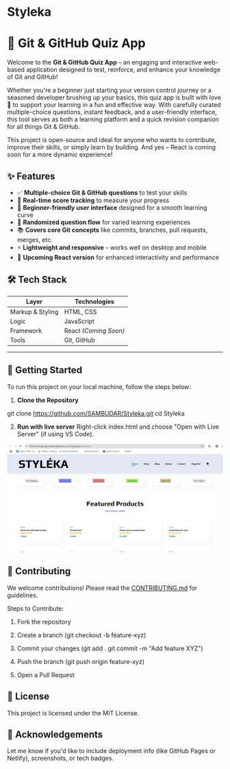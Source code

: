 # Styleka

# 🧠 Git & GitHub Quiz App

Welcome to the **Git & GitHub Quiz App** – an engaging and interactive web-based application designed to test, reinforce, and enhance your knowledge of Git and GitHub!

Whether you're a beginner just starting your version control journey or a seasoned developer brushing up your basics, this quiz app is built with love 💙 to support your learning in a fun and effective way. With carefully curated multiple-choice questions, instant feedback, and a user-friendly interface, this tool serves as both a learning platform and a quick revision companion for all things Git & GitHub.

This project is open-source and ideal for anyone who wants to contribute, improve their skills, or simply learn by building. And yes – React is coming soon for a more dynamic experience!


## ✨ Features

- ✅ **Multiple-choice Git & GitHub questions** to test your skills
- 🧮 **Real-time score tracking** to measure your progress
- 🌱 **Beginner-friendly user interface** designed for a smooth learning curve
- 🔄 **Randomized question flow** for varied learning experiences
- 📚 **Covers core Git concepts** like commits, branches, pull requests, merges, etc.
- ⚡ **Lightweight and responsive** – works well on desktop and mobile
- 🔧 **Upcoming React version** for enhanced interactivity and performance


## 🛠️ Tech Stack

| Layer         | Technologies           |
| ------------- | ---------------------- |
| Markup & Styling | HTML, CSS             |
| Logic         | JavaScript              |
| Framework     | React *(Coming Soon)*   |
| Tools         | Git, GitHub             |


---

## 🚀 Getting Started

To run this project on your local machine, follow the steps below:

1. **Clone the Repository**

git clone https://github.com/SAMBUDAR/Styleka.git
cd Styleka

2. **Run with live server**
Right-click index.html and choose "Open with Live Server" (if using VS Code).

![alt text](image.png)


## 🤝 Contributing
We welcome contributions! Please read the [CONTRIBUTING.md](./CONTRIBUTING.md) for guidelines.

Steps to Contribute:

1. Fork the repository

2. Create a branch (git checkout -b feature-xyz)

3. Commit your changes (git add . 
                        git commit -m "Add feature XYZ")

4. Push the branch (git push origin feature-xyz)

5. Open a Pull Request


## 📜 License
This project is licensed under the MIT License.


## 🙌 Acknowledgements
Let me know if you'd like to include deployment info (like GitHub Pages or Netlify), screenshots, or tech badges.

